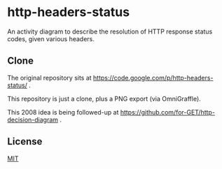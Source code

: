 # http-headers-status

An activity diagram to describe the resolution of HTTP response status codes, given various headers.


## Clone

The original repository sits at https://code.google.com/p/http-headers-status/ .

This repository is just a clone, plus a PNG export (via OmniGraffle).

This 2008 idea is being followed-up at https://github.com/for-GET/http-decision-diagram .


## License

[MIT](LICENSE)

